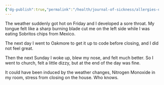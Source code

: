 ```yaml
---
{"dg-publish":true,"permalink":"/health/journal-of-sickness/allergies-dec-8-9/","tags":["timeline","sick"]}
---
```



The weather suddenly got hot on Friday and I developed a sore throat. My tongue felt like a sharp burning blade cut me on the left side while I was eating Sobritos chips from Mexico.

The next day I went to Oakmore to get it up to code before closing, and I did not feel great.

Then the next Sunday I woke up, blew my nose, and felt much better. So I went to church, felt a little dizzy, but at the end of the day was fine.

It could have been induced by the weather changes, Nitrogen Monoxide in my room, stress from closing on the house. Who knows.